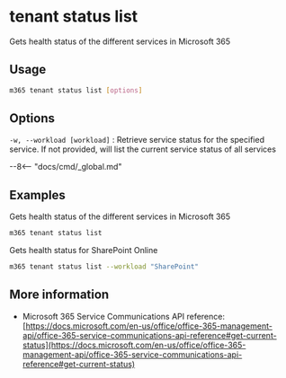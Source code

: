 # tenant status list

Gets health status of the different services in Microsoft 365

## Usage

```sh
m365 tenant status list [options]
```

## Options

`-w, --workload [workload]`
: Retrieve service status for the specified service. If not provided, will list the current service status of all services

--8<-- "docs/cmd/_global.md"

## Examples

Gets health status of the different services in Microsoft 365

```sh
m365 tenant status list
```

Gets health status for SharePoint Online

```sh
m365 tenant status list --workload "SharePoint"
```

## More information

- Microsoft 365 Service Communications API reference: [https://docs.microsoft.com/en-us/office/office-365-management-api/office-365-service-communications-api-reference#get-current-status](https://docs.microsoft.com/en-us/office/office-365-management-api/office-365-service-communications-api-reference#get-current-status)
